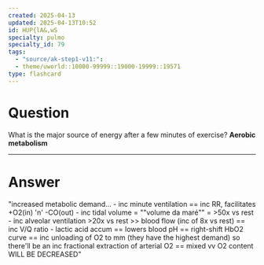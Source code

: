 ```yaml
---
created: 2025-04-13
updated: 2025-04-13T10:52
id: HUP{lA&,wS
specialty: pulmo
specialty_id: 79
tags:
  - "source/ak-step1-v11:": 
  - theme/uworld::10000-99999::19000-19999::19571
type: flashcard
---
```


# Question
What is the major source of energy after a few minutes of exercise?    **Aerobic metabolism**

---

# Answer
"increased metabolic demand... - inc minute ventilation == inc RR, facilitates +O2(in) 'n' -CO(out)  - inc tidal volume = ""volume da maré"" = >50x vs rest - inc alveolar ventilation >20x vs rest >> blood flow (inc of 8x vs rest) == inc V/Q ratio - lactic acid accum == lowers blood pH == right-shift HbO2 curve == inc unloading of O2 to mm (they have the highest demand) so there'll be an inc fractional extraction of arterial O2 == mixed vv O2 content WILL BE DECREASED"